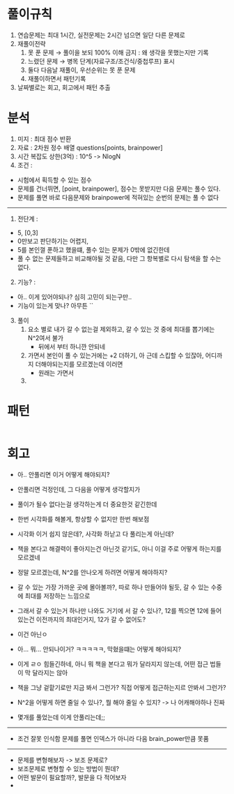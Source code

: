 # 풀이규칙
1. 연습문제는 최대 1시간, 실전문제는 2시간 넘으면 일단 다른 문제로
2. 재풀이전략
   1. 못 푼 문제 → 풀이을 보되 100% 이해 금지 : 왜 생각을 못했는지만 기록
   2. 느렸던 문제 → 병목 단계(자료구조/조건식/중첩루프) 표시
   3. 둘다 다음날 재풀이, 우선순위는 못 푼 문제
   4. 재풀이하면서 패턴기록
3. 날짜별로는 회고, 회고에서 패턴 추출

# 분석
1. 미지 : 최대 점수 반환
2. 자료 : 2차원 정수 배열 questions[points, brainpower]
3. 시간 복잡도 상한(3억) : 10^5 -> NlogN
4. 조건 :
- 시험에서 획득할 수 있는 점수
- 문제를 건너뛰면, [point, brainpower], 점수는 못받지만 다음 문제는 풀수 있다.
- 문제를 풀면  바로 다음문제와 brainpower에 적혀있는 순번의 문제는 풀 수 없다
---
1. 전단계 : 
- 5, [0,3]
- 0만보고 판단하기는 어렵지,
- 5를 본인껄 푼하고 했을떄, 풀수 있는 문제가 0밖에 없긴한데
- 풀 수 없는 문제들하고 비교해야될 것 같음, 다만 그 항복별로 다시 탐색을 할 수는 없다. 
2. 기능?  :
- 아.. 이게 있어야되나? 심히 고민이 되는구만.. 
- 기능이 있는게 맞나? 아무튼 
``
3. 풀이
   1. 요소 별로 내가 갈 수 없는걸 제외하고, 갈 수 있는 것 중에 최대를 뽑기에는 N^2여서 불가
      - 뒤에서 부터 하니깐 안되네
   2. 가면서 본인이 풀 수 있는거에는 +2 더하기, 아 근데 스킵할 수 있잖아, 어디까지 더해야되는지를 모르겠는데 이러면
      - 원래는 가면서 
   3. 
# 패턴
```text

```

# 회고
- 아.. 안풀리면 이거 어떻게 해야되지?
- 안풀리면 걱정인데, 그 다음을 어떻게 생각할지가
- 풀이가 될수 없다는걸 생각하는게 더 중요한것 같긴한데

- 한번 시각화를 해볼게, 항상할 수 없지만 한번 해보점
- 시각화 이거 쉽지 않은데?, 사각화 하낟고 다 풀리는게 아닌데?
- 책을 본다고 해결력이 좋아지는건 아닌것 같기도, 아니 이걸 주로 어떻게 하는지를 모르겠네 

- 정말 모르겠는데, N^2를 안나오게 하려면 어떻게 해야하지?
- 갈 수 있는 가장 가까운 곳에 몰아볼까?, 따로 하나 만들어야 될듯, 갈 수 있는 수중에 최대를 저장하는 느낌으로
- 그래서 갈 수 있는거 하나만 나와도 거기에 서 갈 수 있나?, 12를 찍으면 12에 들어있는건 이전까지의 최대인거지, 12가 갈 수 없어도?
- 이건 아닌ㅇ

- 아... 뭐... 안되나이거? ㅋㅋㅋㅋㅋ, 막혔을떄는 어떻게 해야되지?
- 이게 ㄹㅇ 힘들긴하네, 아니 뭐 책을 본다고 뭐가 달라지지 않는데, 어떤 접근 법들이 막 달라지는 않아
- 책을 그냥 겉핱기로만 지금 봐서 그런가? 직접 어떻게 접근하는지르 안봐서 그런가?
- N^2을 어떻게 하면 줄일 수 있나?, 뭘 해야 줄일 수 있지? -> 나 어캐해야하나 진짜
- 몇개를 풀었는데 이게 안풀리는데;;

-----
- 조건 잘못 인식함 문제를 풀면 인덱스가 아니라 다음 brain_power만큼 못품
----
- 문제를 변형해보자 -> 보조 문제로?
- 보조문제로 변형할 수 있는 방법이 뭔데?
- 어떤 발문이 필요할까?, 발문을 다 적어보자
- 